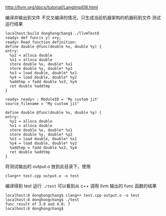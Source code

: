 http://llvm.org/docs/tutorial/LangImpl08.html

编译并输出到文件
不交叉编译的情况，只生成当前机器架构的机器码到文件
测试运行结果
```
localhost:build donghongchang$ ./llvmTest8 
ready> def func(x y) x+y;
ready> Read function definition:
define double @func(double %x, double %y) {
entry:
  %y2 = alloca double
  %x1 = alloca double
  store double %x, double* %x1
  store double %y, double* %y2
  %x3 = load double, double* %x1
  %y4 = load double, double* %y2
  %addtmp = fadd double %x3, %y4
  ret double %addtmp
}

ready> ready> ; ModuleID = 'My custom jit'
source_filename = "My custom jit"

define double @func(double %x, double %y) {
entry:
  %y2 = alloca double
  %x1 = alloca double
  store double %x, double* %x1
  store double %y, double* %y2
  %x3 = load double, double* %x1
  %y4 = load double, double* %y2
  %addtmp = fadd double %x3, %y4
  ret double %addtmp
}
```

将测试输出的 output.o 放到此目录下，使用
```
clang++ test.cpp output.o -o test
```
编译得到 test
运行 `./test` 可以看到从 c++ 调用 llvm 输出的 func 函数的结果
```
localhost:8 donghongchang$ clang++ test.cpp output.o -o test
localhost:8 donghongchang$ ./test 
func result of 3.0 and 4.0: 7
localhost:8 donghongchang$ 
```
